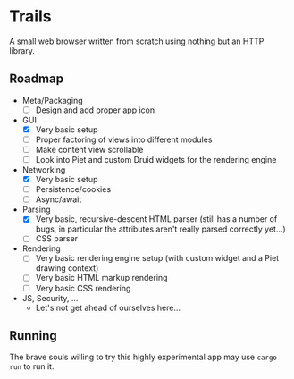 # Trails

A small web browser written from scratch using nothing but an HTTP library.

## Roadmap

- Meta/Packaging
    - [ ] Design and add proper app icon
- GUI
    - [x] Very basic setup
    - [ ] Proper factoring of views into different modules
    - [ ] Make content view scrollable
    - [ ] Look into Piet and custom Druid widgets for the rendering engine
- Networking
    - [x] Very basic setup
    - [ ] Persistence/cookies
    - [ ] Async/await
- Parsing
    - [x] Very basic, recursive-descent HTML parser (still has a number of bugs, in particular the attributes aren't really parsed correctly yet...)
    - [ ] CSS parser
- Rendering
    - [ ] Very basic rendering engine setup (with custom widget and a Piet drawing context)
    - [ ] Very basic HTML markup rendering
    - [ ] Very basic CSS rendering
- JS, Security, ...
    - Let's not get ahead of ourselves here...

## Running

The brave souls willing to try this highly experimental app may use `cargo run` to run it.
